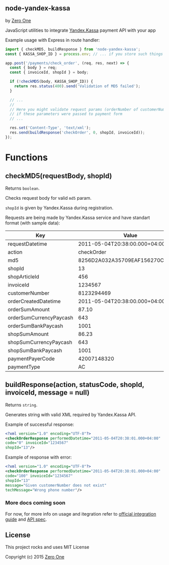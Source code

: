 ## node-yandex-kassa
by [Zero One](http://www.zeroone.st)

JavaScript utilities to integrate [Yandex.Kassa](https://kassa.yandex.ru/) payment API with your app

Example usage with Express in route handler:

```javascript
import { checkMD5, buildResponse } from 'node-yandex-kassa';
const { KASSA_SHOP_ID } = process.env; // ... if you store such things there

app.post('/payments/check_order', (req, res, next) => {
  const { body } = req;
  const { invoiceId, shopId } = body;

  if (!checkMD5(body, KASSA_SHOP_ID)) {
  	return res.status(400).send('Validation of MD5 failed');
  }

  // ...
  //
  // Here you might validate request params (orderNumber of customerNumber, for example)
  // if these parameters were passed to payment form
  // ...

  res.set('Content-Type', 'text/xml');
  res.send(buildResponse('checkOrder', 0, shopId, invoiceId));
});

```

# Functions

## checkMD5(requestBody, shopId)

Returns `boolean`.

Checks request body for valid `md5` param.

`shopId` is given by Yandex.Kassa during registration.

Requests are being made by Yandex.Kassa service and have standart format (with sample data):

| Key  | Value |
------ | ----- |
| requestDatetime | 2011-05-04T20:38:00.000+04:00 |
| action |	checkOrder|
| md5 |	8256D2A032A35709EAF156270C9EFE2E |
| shopId | 13 |
| shopArticleId | 456 |
| invoiceId | 1234567 |
| customerNumber | 8123294469 |
| orderCreatedDatetime | 2011-05-04T20:38:00.000+04:00 |
| orderSumAmount | 87.10 |
| orderSumCurrencyPaycash | 643 |
| orderSumBankPaycash | 1001 |
| shopSumAmount | 86.23 |
| shopSumCurrencyPaycash | 643 |
| shopSumBankPaycash | 1001 |
| paymentPayerCode | 42007148320 |
| paymentType | AC |


## buildResponse(action, statusCode, shopId, invoiceId, message = null)

Returns `string`.

Generates string with valid XML required by Yandex.Kassa API.

Example of successful response:

```xml
<?xml version="1.0" encoding="UTF-8"?>
<checkOrderResponse performedDatetime="2011-05-04T20:38:01.000+04:00"
code="0" invoiceId="1234567"
shopId="13"/>
```

Example of response with error:

```xml
<?xml version="1.0" encoding="UTF-8"?>
<checkOrderResponse performedDatetime="2011-05-04T20:38:01.000+04:00"
code="100" invoiceId="1234567"
shopId="13"
message="Given customerNumber does not exist"
techMessage="Wrong phone number"/>
```

### More docs coming soon

For now, for more info on usage and itegration refer to [official integration guide](https://money.yandex.ru/doc.xml?id=527069) and [API spec](https://money.yandex.ru/doc.xml?id=527069).

## License

This project rocks and uses MIT License

Copyright (c) 2015 [Zero One](http://www.zeroone.st)
